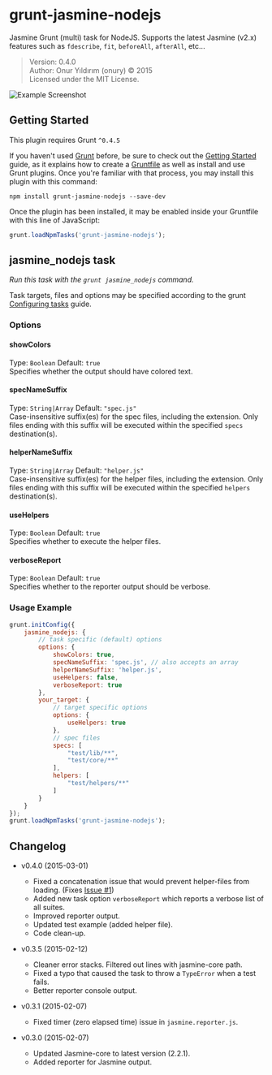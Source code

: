 # grunt-jasmine-nodejs

Jasmine Grunt (multi) task for NodeJS. Supports the latest Jasmine (v2.x) features such as `fdescribe`, `fit`, `beforeAll`, `afterAll`, etc...  
  
> Version: 0.4.0  
> Author: Onur Yıldırım (onury) © 2015  
> Licensed under the MIT License.  

![Example Screenshot](https://raw.github.com/onury/grunt-jasmine-nodejs/master/screenshots/verbose-report.jpg)

## Getting Started
This plugin requires Grunt `^0.4.5`

If you haven't used [Grunt](http://gruntjs.com/) before, be sure to check out the [Getting Started](http://gruntjs.com/getting-started) guide, as it explains how to create a [Gruntfile](http://gruntjs.com/sample-gruntfile) as well as install and use Grunt plugins. Once you're familiar with that process, you may install this plugin with this command:

```shell
npm install grunt-jasmine-nodejs --save-dev
```

Once the plugin has been installed, it may be enabled inside your Gruntfile with this line of JavaScript:

```js
grunt.loadNpmTasks('grunt-jasmine-nodejs');
```


## jasmine_nodejs task
_Run this task with the `grunt jasmine_nodejs` command._

Task targets, files and options may be specified according to the grunt [Configuring tasks](http://gruntjs.com/configuring-tasks) guide.

### Options

#### showColors
Type: `Boolean`  Default: `true`  
Specifies whether the output should have colored text.

#### specNameSuffix
Type: `String|Array`  Default: `"spec.js"`  
Case-insensitive suffix(es) for the spec files, including the extension. Only files ending with this suffix will be executed within the specified `specs` destination(s).

#### helperNameSuffix
Type: `String|Array`  Default: `"helper.js"`  
Case-insensitive suffix(es) for the helper files, including the extension. Only files ending with this suffix will be executed within the specified `helpers` destination(s).

#### useHelpers
Type: `Boolean`  Default: `true`  
Specifies whether to execute the helper files.

#### verboseReport
Type: `Boolean`  Default: `true`  
Specifies whether to the reporter output should be verbose.

### Usage Example

```js
grunt.initConfig({
    jasmine_nodejs: {
        // task specific (default) options
        options: {
            showColors: true,
            specNameSuffix: 'spec.js', // also accepts an array
            helperNameSuffix: 'helper.js',
            useHelpers: false,
            verboseReport: true
        },
        your_target: {
            // target specific options
            options: {
                useHelpers: true
            },
            // spec files
            specs: [
                "test/lib/**",
                "test/core/**"
            ],
            helpers: [
                "test/helpers/**"
            ]
        }
    }
});
grunt.loadNpmTasks('grunt-jasmine-nodejs');
```


## Changelog

 - v0.4.0 (2015-03-01)  
    + Fixed a concatenation issue that would prevent helper-files from loading. (Fixes [Issue #1](https://github.com/onury/grunt-jasmine-nodejs/issues/1))  
    + Added new task option `verboseReport` which reports a verbose list of all suites.  
    + Improved reporter output.  
    + Updated test example (added helper file).  
    + Code clean-up.  

 - v0.3.5 (2015-02-12)  
    + Cleaner error stacks. Filtered out lines with jasmine-core path.  
    + Fixed a typo that caused the task to throw a `TypeError` when a test fails.  
    + Better reporter console output.  
 
 - v0.3.1 (2015-02-07)  
    + Fixed timer (zero elapsed time) issue in `jasmine.reporter.js`.  

 - v0.3.0 (2015-02-07)  
    + Updated Jasmine-core to latest version (2.2.1).  
    + Added reporter for Jasmine output.  
